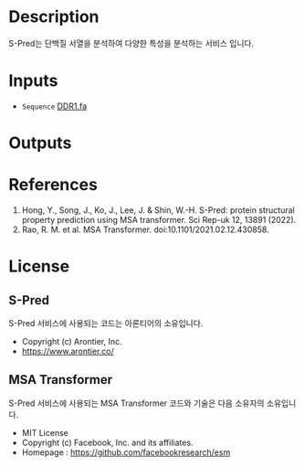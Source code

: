 # Description 

S-Pred는 단백질 서열을 분석하여 다양한 특성을 분석하는 서비스 입니다.

# Inputs

* `Sequence` [DDR1.fa](https://docs.ad3.io/media/apps/protein_properties/examples/input/DDR1.fa)

# Outputs

# References

1. Hong, Y., Song, J., Ko, J., Lee, J. & Shin, W.-H. S-Pred: protein structural property prediction using MSA transformer. Sci Rep-uk 12, 13891 (2022).
1. Rao, R. M. et al. MSA Transformer. doi:10.1101/2021.02.12.430858.

# License

## S-Pred

S-Pred 서비스에 사용되는 코드는 아론티어의 소유입니다.

* Copyright (c) Arontier, Inc.
* https://www.arontier.co/

## MSA Transformer

S-Pred 서비스에 사용되는 MSA Transformer 코드와 기술은 다음 소유자의 소유입니다.

* MIT License
* Copyright (c) Facebook, Inc. and its affiliates.
* Homepage : https://github.com/facebookresearch/esm
